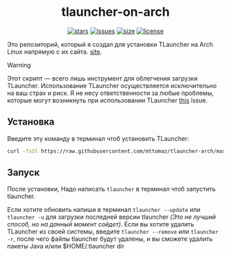 <div align="center">

# tlauncher-on-arch
[![stars](https://img.shields.io/github/stars/mttomaz/tlauncher-arch?color=7E9CD8&style=for-the-badge)](https://github.com/mttomaz/tlauncher-arch/stargazers)
[![issues](https://img.shields.io/github/issues/mttomaz/tlauncher-arch?color=FF5D62&style=for-the-badge)](https://github.com/mttomaz/tlauncher-arch/issues)
[![size](https://img.shields.io/github/repo-size/mttomaz/tlauncher-arch?color=76946A&style=for-the-badge)](https://github.com/mttomaz/tlauncher-arch)
[![license](https://img.shields.io/github/license/mttomaz/tlauncher-arch?color=957FB8&style=for-the-badge)](https://github.com/mttomaz/tlauncher-arch/blob/master/LICENSE)

</div>

Это репозиторий, который я создал для установки TLauncher на Arch Linux напрямую с их сайта. [site](https://tlauncher.org/).

> [!warning]
> Этот скрипт — всего лишь инструмент для облегчения загрузки TLauncher.
> Использование TLauncher осуществляется исключительно на ваш страх и риск. Я не несу ответственности
> за любые проблемы, которые могут возникнуть при использовании TLauncher [this](https://github.com/Sekretach/Tlauncher-for-linux/issues/1#issue-3206354638) issue.

## Установка
Введите эту команду в терминал чтоб установить TLauncher:

```bash
curl -fsSl https://raw.githubusercontent.com/mttomaz/tlauncher-arch/master/install.sh | sh
```

## Запуск
После установки, Надо написать `tlauncher` в терминал чтоб запустить tlauncher.

Если хотите обновить напиши в терминал `tlauncher --update` или `tlauncher -u` для загрузки последней версии tlauncher _(Это не лучший способ, но на данный момент сойдет)_.
Если вы хотите удалить TLauncher из своей системы, введите `tlauncher --remove` или `tlauncher -r`, после чего файлы tlauncher будут удалены, и вы сможете удалить пакеты Java и/или $HOME/.tlauncher dir

